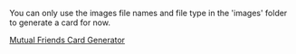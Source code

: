 You can only use the images file names and file type in the 'images' folder to generate a card for now.

[Mutual Friends Card Generator](https://ycydro.github.io/mutual-friends-generator/) 
